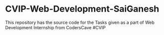 # CVIP-Web-Development-SaiGanesh
This repository has the source code for the Tasks given as a part of Web Development Internship from CodersCave #CVIP
